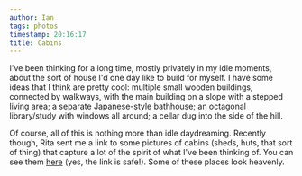 ```yaml
---
author: Ian
tags: photos
timestamp: 20:16:17
title: Cabins
---
```

I've been thinking for a long time, mostly privately in my idle
moments, about the sort of house I'd one day like to build for
myself.  I have some ideas that I think are pretty cool: multiple
small wooden buildings, connected by walkways, with the main building
on a slope with a stepped living area; a separate Japanese-style
bathhouse; an octagonal library/study with windows all around; a
cellar dug into the side of the hill.

Of course, all of this is nothing more than idle daydreaming.
Recently though, Rita sent me a link to some pictures of cabins
(sheds, huts, that sort of thing) that capture a lot of the spirit of
what I've been thinking of.  You can see them [here][link] (yes, the
link is safe!).  Some of these places look heavenly.

[link]: http://freecabinporn.com/

